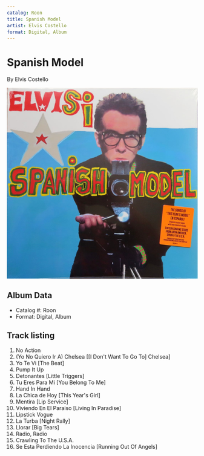 ```yaml
---
catalog: Roon
title: Spanish Model
artist: Elvis Costello
format: Digital, Album
---
```


# Spanish Model

By Elvis Costello

![](../../assets/albumcovers/Elvis_Costello-Spanish_Model.png)

## Album Data

- Catalog #: Roon
- Format: Digital, Album


## Track listing


1. No Action
2. (Yo No Quiero Ir A) Chelsea [[I Don't Want To Go To] Chelsea]
3. Yo Te Vi [The Beat]
4. Pump It Up
5. Detonantes [Little Triggers]
6. Tu Eres Para Mi [You Belong To Me]
7. Hand In Hand
8. La Chica de Hoy [This Year's Girl]
9. Mentira [Lip Service]
10. Viviendo En El Paraiso [Living In Paradise]
11. Lipstick Vogue
12. La Turba [Night Rally]
13. Llorar [Big Tears]
14. Radio, Radio
15. Crawling To The U.S.A.
16. Se Esta Perdiendo La Inocencia [Running Out Of Angels]

